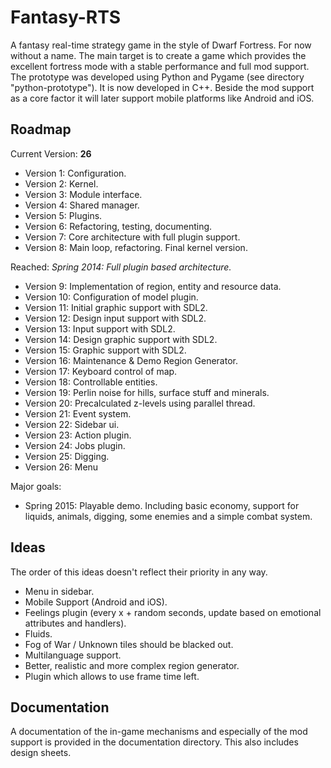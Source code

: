 # Fantasy-RTS

A fantasy real-time strategy game in the style of Dwarf Fortress. For now without a name. The main target is to create a game which provides the excellent fortress mode with a stable performance and full mod support. The prototype was developed using Python and Pygame (see directory "python-prototype"). It is now developed in C++. Beside the mod support as a core factor it will later support mobile platforms like Android and iOS.

## Roadmap

Current Version: **26**

- Version 1: Configuration.
- Version 2: Kernel.
- Version 3: Module interface.
- Version 4: Shared manager.
- Version 5: Plugins.
- Version 6: Refactoring, testing, documenting.
- Version 7: Core architecture with full plugin support.
- Version 8: Main loop, refactoring. Final kernel version.

Reached: *Spring 2014: Full plugin based architecture.*

- Version 9: Implementation of region, entity and resource data.
- Version 10: Configuration of model plugin.
- Version 11: Initial graphic support with SDL2. 
- Version 12: Design input support with SDL2.
- Version 13: Input support with SDL2.
- Version 14: Design graphic support with SDL2.
- Version 15: Graphic support with SDL2.
- Version 16: Maintenance & Demo Region Generator.
- Version 17: Keyboard control of map.
- Version 18: Controllable entities.
- Version 19: Perlin noise for hills, surface stuff and minerals.
- Version 20: Precalculated z-levels using parallel thread.
- Version 21: Event system.
- Version 22: Sidebar ui.
- Version 23: Action plugin.
- Version 24: Jobs plugin.
- Version 25: Digging.
- Version 26: Menu

Major goals:

- Spring 2015: Playable demo. Including basic economy, support for liquids, animals, digging, some enemies and a simple combat system.

## Ideas

The order of this ideas doesn't reflect their priority in any way.

- Menu in sidebar.
- Mobile Support (Android and iOS).
- Feelings plugin (every x + random seconds, update based on emotional attributes and handlers).
- Fluids.
- Fog of War / Unknown tiles should be blacked out.
- Multilanguage support.
- Better, realistic and more complex region generator.
- Plugin which allows to use frame time left. 

## Documentation

A documentation of the in-game mechanisms and especially of the mod support is provided in the documentation directory. This also includes design sheets.

